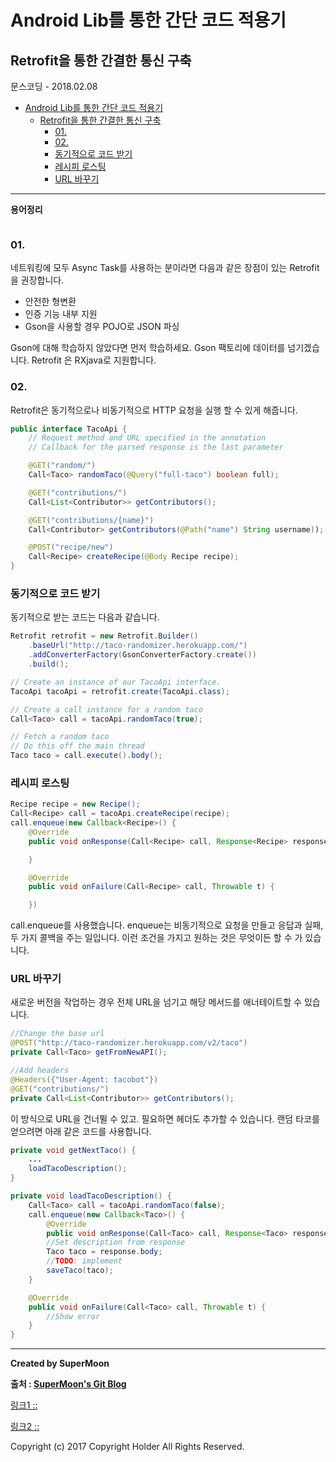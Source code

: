 # Android Lib를 통한 간단 코드 적용기

## Retrofit을 통한 간결한 통신 구축

<div class="pull-right"> 문스코딩 - 2018.02.08 </div>


<!-- @import "[TOC]" {cmd="toc" depthFrom=1 depthTo=6 orderedList=false} -->
<!-- code_chunk_output -->

* [Android Lib를 통한 간단 코드 적용기](#android-lib를-통한-간단-코드-적용기)
	* [Retrofit을 통한 간결한 통신 구축](#retrofit을-통한-간결한-통신-구축)
		* [01.](#01)
		* [02.](#02)
		* [동기적으로 코드 받기](#동기적으로-코드-받기)
		* [레시피 로스팅](#레시피-로스팅)
		* [URL 바꾸기](#url-바꾸기)

<!-- /code_chunk_output -->

---

**용어정리**
```

```

### 01.

네트워킹에 모두 Async Task를 사용하는 분이라면 다음과 같은 장점이 있는 Retrofit을 권장합니다.

- 안전한 형변환
- 인증 기능 내부 지원
- Gson을 사용할 경우 POJO로 JSON 파싱

Gson에 대해 학습하지 않았다면 먼저 학습하세요.
Gson 팩토리에 데이터를 넘기겠습니다. Retrofit 은 RXjava로 지원합니다.


### 02.

Retrofit은 동기적으로나 비동기적으로 HTTP 요청을 실행 할 수 있게 해줍니다.

```java
public interface TacoApi {
    // Request method and URL specified in the annotation
    // Callback for the parsed response is the last parameter

    @GET("random/")
    Call<Taco> randomTaco(@Query("full-taco") boolean full);

    @GET("contributions/")
    Call<List<Contributor>> getContributors();

    @GET("contributions/{name}")
    Call<Contributor> getContributors(@Path("name") String username));

    @POST("recipe/new")
    Call<Recipe> createRecipe(@Body Recipe recipe);
}
```


### 동기적으로 코드 받기

동기적으로 받는 코드는 다음과 같습니다.

```java
Retrofit retrofit = new Retrofit.Builder()
    .baseUrl("http://taco-randomizer.herokuapp.com/")
    .addConverterFactory(GsonConverterFactory.create())
    .build();

// Create an instance of our TacoApi interface.
TacoApi tacoApi = retrofit.create(TacoApi.class);

// Create a call instance for a random taco
Call<Taco> call = tacoApi.randomTaco(true);

// Fetch a random taco
// Do this off the main thread
Taco taco = call.execute().body();
```

### 레시피 로스팅

```java
Recipe recipe = new Recipe();
Call<Recipe> call = tacoApi.createRecipe(recipe);
call.enqueue(new Callback<Recipe>() {
    @Override
    public void onResponse(Call<Recipe> call, Response<Recipe> response) {

    }

    @Override
    public void onFailure(Call<Recipe> call, Throwable t) {

    })
```
call.enqueue를 사용했습니다.
enqueue는 비동기적으로 요청을 만들고 응답과 실패, 두 가지 콜백을 주는 일입니다.
이런 조건을 가지고 원하는 것은 무엇이든 할 수 가 있습니다.

### URL 바꾸기

새로운 버전을 작업하는 경우 전체 URL을 넘기고 해당 메서드를 애너테이트할 수 있습니다.

```java
//Change the base url
@POST("http://taco-randomizer.herokuapp.com/v2/taco")
private Call<Taco> getFromNewAPI();

//Add headers
@Headers({"User-Agent: tacobot"})
@GET("contributions/")
private Call<List<Contributor>> getContributors();
```

이 방식으로 URL을 건너뛸 수 있고. 필요하면 헤더도 추가할 수 있습니다.
랜덤 타코를 얻으려면 아래 같은 코드를 사용합니다.

```java
private void getNextTaco() {
    ...
    loadTacoDescription();
}

private void loadTacoDescription() {
    Call<Taco> call = tacoApi.randomTaco(false);
    call.enqueue(new Callback<Taco>() {
        @Override
        public void onResponse(Call<Taco> call, Response<Taco> response) {
        //Set description from response
        Taco taco = response.body;
        //TODO: implement
        saveTaco(taco);
    }

    @Override
    public void onFailure(Call<Taco> call, Throwable t) {
        //Show error
    }
}
```

---

**Created by SuperMoon**

**출처 : [SuperMoon's Git Blog](https://github.com/jm921106)**

[링크1 :: ]()

[링크2 :: ]()


Copyright (c) 2017 Copyright Holder All Rights Reserved.
